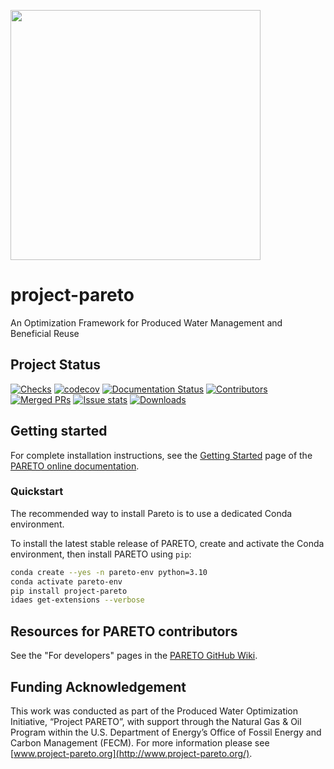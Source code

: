 <!-- ![pareto logo](docs/img/logo-print-hd.jpg) -->
<img src="docs/img/logo-print-hd.jpg" width="400px" alg="Project Pareto logo"></img>
# project-pareto

An Optimization Framework for Produced Water Management and Beneficial Reuse

## Project Status
[![Checks](https://github.com/project-pareto/project-pareto/actions/workflows/checks.yml/badge.svg)](https://github.com/project-pareto/project-pareto/actions/workflows/checks.yml)
[![codecov](https://codecov.io/gh/project-pareto/project-pareto/branch/main/graph/badge.svg?token=2ZN7V4VA6X)](https://codecov.io/gh/project-pareto/project-pareto)
[![Documentation Status](https://readthedocs.org/projects/pareto/badge/?version=latest)](https://pareto.readthedocs.io/en/latest/?badge=latest)
[![Contributors](https://img.shields.io/github/contributors/project-pareto/project-pareto?style=plastic)](https://github.com/project-pareto/project-pareto/contributors)
[![Merged PRs](https://img.shields.io/github/issues-pr-closed-raw/project-pareto/project-pareto.svg?label=merged+PRs)](https://github.com/project-pareto/project-pareto/pulls?q=is:pr+is:merged)
[![Issue stats](http://isitmaintained.com/badge/resolution/project-pareto/project-pareto.svg)](http://isitmaintained.com/project/project-pareto/project-pareto)
[![Downloads](https://pepy.tech/badge/project-pareto)](https://pepy.tech/project/project-pareto)

## Getting started

For complete installation instructions, see the [Getting Started](https://pareto.readthedocs.io/en/latest/getting_started/index.html) page of the [PARETO online documentation](https://pareto.readthedocs.io).

### Quickstart

The recommended way to install Pareto is to use a dedicated Conda environment.

To install the latest stable release of PARETO, create and activate the Conda environment, then install PARETO using `pip`:

```sh
conda create --yes -n pareto-env python=3.10
conda activate pareto-env
pip install project-pareto
idaes get-extensions --verbose
```

## Resources for PARETO contributors

See the "For developers" pages in the [PARETO GitHub Wiki](https://github.com/project-pareto/project-pareto/wiki).

## Funding Acknowledgement

This work was conducted as part of the Produced Water Optimization Initiative, “Project PARETO”,
with support through the Natural Gas & Oil Program within the U.S. Department of Energy’s Office of
Fossil Energy and Carbon Management (FECM). For more information please see
[www.project-pareto.org](http://www.project-pareto.org/).
